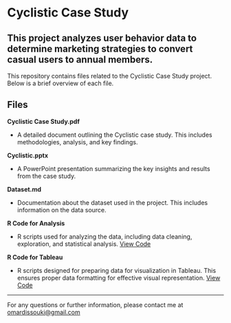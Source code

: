 # Cyclistic Case Study
This project analyzes user behavior data to determine marketing strategies to convert casual users to annual members.
---

This repository contains files related to the Cyclistic Case Study project. Below is a brief overview of each file.
## Files

**Cyclistic Case Study.pdf**
   - A detailed document outlining the Cyclistic case study. This includes methodologies, analysis, and key findings.

**Cyclistic.pptx**
   - A PowerPoint presentation summarizing the key insights and results from the case study.

**Dataset.md**
   - Documentation about the dataset used in the project. This includes information on the data source.

**R Code for Analysis**
   - R scripts used for analyzing the data, including data cleaning, exploration, and statistical analysis.  [View Code](https://github.com/omardissouki/Cyclistic-Case-Study/blob/7a57881c1b5e07f9d559d0869581913f8e35b92f/R%20Code%20for%20Analysis)


**R Code for Tableau**
   - R scripts designed for preparing data for visualization in Tableau. This ensures proper data formatting for effective visual representation.  [View Code](https://github.com/omardissouki/Cyclistic-Case-Study/blob/main/R%20Code%20for%20Tableau)

---
For any questions or further information, please contact me at omardissouki@gmail.com
